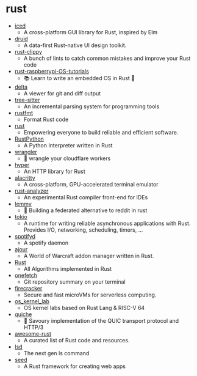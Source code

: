 # rust
- [iced](https://github.com/hecrj/iced)
  - A cross-platform GUI library for Rust, inspired by Elm
- [druid](https://github.com/linebender/druid)
  - A data-first Rust-native UI design toolkit.
- [rust-clippy](https://github.com/rust-lang/rust-clippy)
  - A bunch of lints to catch common mistakes and improve your Rust code
- [rust-raspberrypi-OS-tutorials](https://github.com/rust-embedded/rust-raspberrypi-OS-tutorials)
  - 📚 Learn to write an embedded OS in Rust 🦀
- [delta](https://github.com/dandavison/delta)
  - A viewer for git and diff output
- [tree-sitter](https://github.com/tree-sitter/tree-sitter)
  - An incremental parsing system for programming tools
- [rustfmt](https://github.com/rust-lang/rustfmt)
  - Format Rust code
- [rust](https://github.com/rust-lang/rust)
  - Empowering everyone to build reliable and efficient software.
- [RustPython](https://github.com/RustPython/RustPython)
  - A Python Interpreter written in Rust
- [wrangler](https://github.com/cloudflare/wrangler)
  - 🤠 wrangle your cloudflare workers
- [hyper](https://github.com/hyperium/hyper)
  - An HTTP library for Rust
- [alacritty](https://github.com/alacritty/alacritty)
  - A cross-platform, GPU-accelerated terminal emulator
- [rust-analyzer](https://github.com/rust-analyzer/rust-analyzer)
  - An experimental Rust compiler front-end for IDEs
- [lemmy](https://github.com/LemmyNet/lemmy)
  - 🐀 Building a federated alternative to reddit in rust
- [tokio](https://github.com/tokio-rs/tokio)
  - A runtime for writing reliable asynchronous applications with Rust. Provides I/O, networking, scheduling, timers, ...
- [spotifyd](https://github.com/Spotifyd/spotifyd)
  - A spotify daemon
- [ajour](https://github.com/casperstorm/ajour)
  - A World of Warcraft addon manager written in Rust.
- [Rust](https://github.com/TheAlgorithms/Rust)
  - All Algorithms implemented in Rust
- [onefetch](https://github.com/o2sh/onefetch)
  - Git repository summary on your terminal
- [firecracker](https://github.com/firecracker-microvm/firecracker)
  - Secure and fast microVMs for serverless computing.
- [os_kernel_lab](https://github.com/chyyuu/os_kernel_lab)
  - OS kernel labs based on Rust Lang & RISC-V 64
- [quiche](https://github.com/cloudflare/quiche)
  - 🥧 Savoury implementation of the QUIC transport protocol and HTTP/3
- [awesome-rust](https://github.com/rust-unofficial/awesome-rust)
  - A curated list of Rust code and resources.
- [lsd](https://github.com/Peltoche/lsd)
  - The next gen ls command
- [seed](https://github.com/seed-rs/seed)
  - A Rust framework for creating web apps
